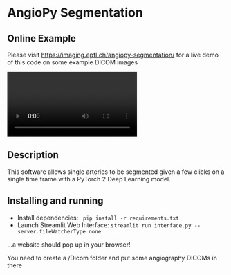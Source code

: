 # AngioPy Segmentation

## Online Example
Please visit https://imaging.epfl.ch/angiopy-segmentation/ for a live demo of this code on some example DICOM images

![](illustration.mp4)

## Description
This software allows single arteries to be segmented given a few clicks on a single time frame with a PyTorch 2 Deep Learning model.

## Installing and running
 - Install dependencies: ` pip install -r requirements.txt`
 - Launch Streamlit Web Interface: `streamlit run interface.py --server.fileWatcherType none`

 ...a website should pop up in your browser!

 You need to create a /Dicom folder and put some angiography DICOMs in there
